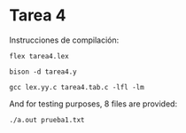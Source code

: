 # Tarea 4

Instrucciones de compilación:

`flex tarea4.lex`

`bison -d tarea4.y`

`gcc lex.yy.c tarea4.tab.c -lfl -lm`

And for testing purposes, 8 files are provided:

`./a.out prueba1.txt`
